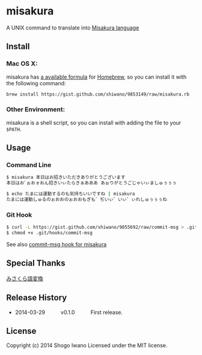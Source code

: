 # misakura

A UNIX command to translate into [Misakura language](http://dic.nicovideo.jp/a/%E3%81%BF%E3%81%95%E3%81%8F%E3%82%89%E8%AA%9E)

## Install

### Mac OS X:

misakura has [a available formula](https://gist.github.com/shiwano/9853149) for [Homebrew](http://brew.sh/), so you can install it with the following command:

```bash
brew install https://gist.github.com/shiwano/9853149/raw/misakura.rb
```

### Other Environment:

misakura is a shell script, so you can install with adding the file to your `$PATH`.

## Usage

### Command Line

```bash
$ misakura 本日はお招きいただきありがとうございます
本日はおﾞぉおォおん招きいぃたらきぁあああ あぉりがとうごじゃいぃましゅぅぅぅ
```

```bash
$ echo たまには運動するのも気持ちいいですね | misakura
たまには運動しゅるのぉおおのぉおおもぎも゛ぢいぃ゛いぃ゛ぃれしゅぅぅぅね
```

### Git Hook

```bash
$ curl -L https://gist.github.com/shiwano/9855692/raw/commit-msg > .git/hooks/commit-msg
$ chmod +x .git/hooks/commit-msg
```

See also [commit-msg hook for misakura](https://gist.github.com/shiwano/9855692)

## Special Thanks

[みさくら語変換](http://yellow.ribbon.to/~sc/contents.html)

## Release History
 * 2014-03-29   v0.1.0   First release.

## License
Copyright (c) 2014 Shogo Iwano
Licensed under the MIT license.
